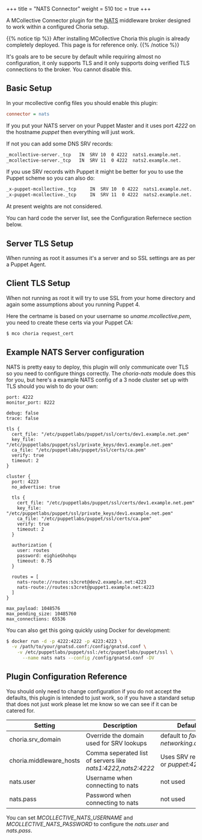 +++
title = "NATS Connector"
weight = 510
toc = true
+++

A MCollective Connector plugin for the [NATS](https://nats.io/) middleware broker designed to work within a configured Choria setup.

{{% notice tip %}}
After installing MCollective Choria this plugin is already completely deployed. This page is for reference only.
{{% /notice %}}

It's goals are to be secure by default while requiring almost no configuration, it only supports TLS and it only supports doing verified TLS connections to the broker. You cannot disable this.

## Basic Setup

In your mcollective config files you should enable this plugin:

```ini
connector = nats
```

If you put your NATS server on your Puppet Master and it uses port _4222_ on the hostname _puppet_ then everything will just work.

If not you can add some DNS SRV records:

```bash
_mcollective-server._tcp   IN  SRV 10  0 4222  nats1.example.net.
_mcollective-server._tcp   IN  SRV 11  0 4222  nats2.example.net.
```

If you use SRV records with Puppet it might be better for you to use the Puppet scheme so you can also do:

```bash
_x-puppet-mcollective._tcp     IN  SRV 10  0 4222  nats1.example.net.
_x-puppet-mcollective._tcp     IN  SRV 11  0 4222  nats2.example.net.
```

At present weights are not considered.

You can hard code the server list, see the Configuration Refernece section below.

## Server TLS Setup

When running as root it assumes it's a server and so SSL settings are as per a Puppet Agent.

## Client TLS Setup

When not running as root it will try to use SSL from your home directory and again some assumptions about you running Puppet 4.

Here the certname is based on your username so _uname.mcollective.pem_, you need to create these certs via your Puppet CA:

```bash
$ mco choria request_cert
```

## Example NATS Server configuration

NATS is pretty easy to deploy, this plugin will only communicate over TLS so you need to configure things correctly.  The _choria-nats_ module does this for you, but here's a example NATS config of a 3 node cluster set up with TLS should you wish to do your own:


```
port: 4222
monitor_port: 8222

debug: false
trace: false

tls {
  cert_file: "/etc/puppetlabs/puppet/ssl/certs/dev1.example.net.pem"
  key_file: "/etc/puppetlabs/puppet/ssl/private_keys/dev1.example.net.pem"
  ca_file: "/etc/puppetlabs/puppet/ssl/certs/ca.pem"
  verify: true
  timeout: 2
}

cluster {
  port: 4223
  no_advertise: true

  tls {
    cert_file: "/etc/puppetlabs/puppet/ssl/certs/dev1.example.net.pem"
    key_file: "/etc/puppetlabs/puppet/ssl/private_keys/dev1.example.net.pem"
    ca_file: "/etc/puppetlabs/puppet/ssl/certs/ca.pem"
    verify: true
    timeout: 2
  }

  authorization {
    user: routes
    password: eighieGhohqu
    timeout: 0.75
  }

  routes = [
    nats-route://routes:s3cret@dev2.example.net:4223
    nats-route://routes:s3cret@puppet1.example.net:4223
  ]
}

max_payload: 1048576
max_pending_size: 10485760
max_connections: 65536
```

You can also get this going quickly using Docker for development:

```bash
$ docker run -d -p 4222:4222 -p 4223:4223 \
  -v /path/to/your/gnatsd.conf:/config/gnatsd.conf \
    -v /etc/puppetlabs/puppet/ssl:/etc/puppetlabs/puppet/ssl \
      --name nats nats --config /config/gnatsd.conf -DV
```

## Plugin Configuration Reference

You should only need to change configuration if you do not accept the defaults, this plugin is intended to
just work, so if you have a standard setup that does not just work please let me know so we can see if it
can be catered for.

|Setting                 |Description|Default|
|------------------------|-----------|-------|
|choria.srv_domain       |Override the domain used for SRV lookups                    |default to _facter networking.domain_|
|choria.middleware_hosts |Comma seperated list of servers like _nats1:4222,nats2:4222_|Uses SRV records or _puppet:4222_|
|nats.user               |Username when connecting to nats                            |not used|
|nats.pass               |Password when connecting to nats                            |not used|

You can set *MCOLLECTIVE_NATS_USERNAME* and *MCOLLECTIVE_NATS_PASSWORD* to configure the _nats.user_ and _nats.pass_.
